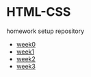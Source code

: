 <h1>HTML-CSS</h1>
<p>homework setup repository</p>
<ul>
    <li><a href="https://iryna14548.github.io/HTML-CSS/week0">week0</a></li>
    <li><a href="https://iryna14548.github.io/HTML-CSS/week1">week1</a></li>
    <li><a href="https://iryna14548.github.io/HTML-CSS/week2">week2</a></li>
    <li><a href="https://iryna14548.github.io/HTML-CSS/week3">week3</a></li>
</ul>
